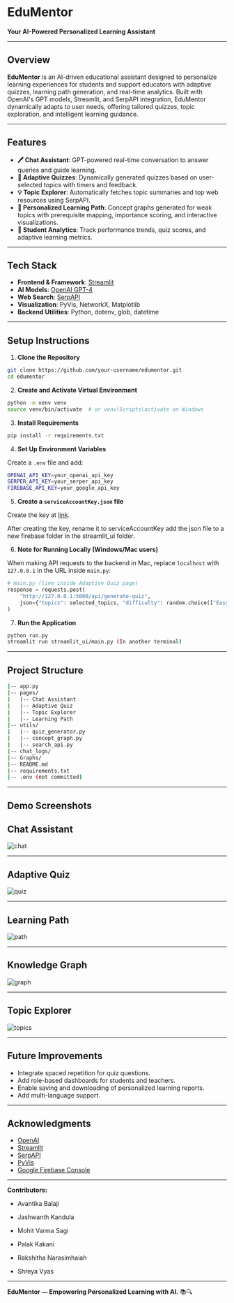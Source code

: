 # EduMentor

**Your AI-Powered Personalized Learning Assistant**

---

## Overview

**EduMentor** is an AI-driven educational assistant designed to personalize learning experiences for students and support educators with adaptive quizzes, learning path generation, and real-time analytics. Built with OpenAI's GPT models, Streamlit, and SerpAPI integration, EduMentor dynamically adapts to user needs, offering tailored quizzes, topic exploration, and intelligent learning guidance.

---

## Features

- **🖊️ Chat Assistant**: GPT-powered real-time conversation to answer queries and guide learning.
- **🔢 Adaptive Quizzes**: Dynamically generated quizzes based on user-selected topics with timers and feedback.
- **💡 Topic Explorer**: Automatically fetches topic summaries and top web resources using SerpAPI.
- **🔹 Personalized Learning Path**: Concept graphs generated for weak topics with prerequisite mapping, importance scoring, and interactive visualizations.
- **🔬 Student Analytics**: Track performance trends, quiz scores, and adaptive learning metrics.

---

## Tech Stack

- **Frontend & Framework**: [Streamlit](https://streamlit.io/)
- **AI Models**: [OpenAI GPT-4](https://openai.com/)
- **Web Search**: [SerpAPI](https://serpapi.com/)
- **Visualization**: PyVis, NetworkX, Matplotlib
- **Backend Utilities**: Python, dotenv, glob, datetime

---

## Setup Instructions

1. **Clone the Repository**
```bash
git clone https://github.com/your-username/edumentor.git
cd edumentor
```

2. **Create and Activate Virtual Environment**
```bash
python -m venv venv
source venv/bin/activate  # or venv\Scripts\activate on Windows
```

3. **Install Requirements**
```bash
pip install -r requirements.txt
```

4. **Set Up Environment Variables**

Create a `.env` file and add:
```bash
OPENAI_API_KEY=your_openai_api_key
SERPER_API_KEY=your_serper_api_key
FIREBASE_API_KEY=your_google_api_key
```

5. **Create a `serviceAccountKey.json` file**

Create the key at [link](https://console.firebase.google.com/).

After creating the key, rename it to serviceAccountKey add the json file to a new firebase folder in the streamlit_ui folder.

6. **Note for Running Locally (Windows/Mac users)**

When making API requests to the backend in Mac, replace `localhost` with `127.0.0.1` in the URL inside `main.py`:

```python
# main.py (line inside Adaptive Quiz page)
response = requests.post(
    "http://127.0.0.1:5000/api/generate-quiz",
    json={"topics": selected_topics, "difficulty": random.choice(["Easy", "Medium", "Hard"]), "num_questions": 10}
)
```

7. **Run the Application**
```bash
python run.py
streamlit run streamlit_ui/main.py (In another terminal)
```

---

## Project Structure

```bash
|-- app.py
|-- pages/
|   |-- Chat Assistant
|   |-- Adaptive Quiz
|   |-- Topic Explorer
|   |-- Learning Path
|-- utils/
|   |-- quiz_generator.py
|   |-- concept_graph.py
|   |-- search_api.py
|-- chat_logs/
|-- Graphs/
|-- README.md
|-- requirements.txt
|-- .env (not committed)
```

---

## Demo Screenshots

## Chat Assistant
![chat](https://github.com/user-attachments/assets/c32b2930-e184-4505-aefb-aca180f3f8b3)

---

## Adaptive Quiz
![quiz](https://github.com/user-attachments/assets/b8f58d3f-4703-4e77-8240-a210e25a2d41)

---

## Learning Path
![path](https://github.com/user-attachments/assets/9c4eafc7-65f6-4065-b888-3b5de7714648)

---

## Knowledge Graph
![graph](https://github.com/user-attachments/assets/d3778350-6d5f-463e-8b28-dde80f787ee2)

---

## Topic Explorer
![topics](https://github.com/user-attachments/assets/9915fee9-2f72-4916-b3be-fcdf1781a858)

---

## Future Improvements

- Integrate spaced repetition for quiz questions.
- Add role-based dashboards for students and teachers.
- Enable saving and downloading of personalized learning reports.
- Add multi-language support.

---


## Acknowledgments

- [OpenAI](https://openai.com/)
- [Streamlit](https://streamlit.io/)
- [SerpAPI](https://serpapi.com/)
- [PyVis](https://pyvis.readthedocs.io/en/latest/)
- [Google Firebase Console](https://console.firebase.google.com/)

---

**Contributors:**

- Avantika Balaji

- Jashwanth Kandula

- Mohit Varma Sagi

- Palak Kakani
 
- Rakshitha Narasimhaiah

- Shreya Vyas

---

**EduMentor — Empowering Personalized Learning with AI.** 📚🔍

